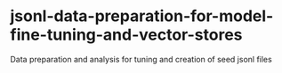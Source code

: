 # jsonl-data-preparation-for-model-fine-tuning-and-vector-stores
Data preparation and analysis for tuning and creation of seed jsonl files
